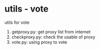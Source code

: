utils - vote
===

utils for vote

1. getproxy.py: get proxy list from internet
2. checkproxy.py: check the usable of proxy
3. vote.py: using proxy to vote
